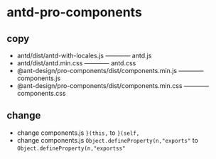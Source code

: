# antd-pro-components
## copy
- antd/dist/antd-with-locales.js ———— antd.js
- antd/dist/antd.min.css ———— antd.css
- @ant-design/pro-components/dist/components.min.js ———— components.js
- @ant-design/pro-components/dist/components.min.css ———— components.css
## change
- change components.js `}(this,` to `}(self,`
- change components.js `Object.defineProperty(n,"exports"` to `Object.defineProperty(n,"exportss"`